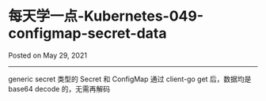 # 每天学一点-Kubernetes-049-configmap-secret-data

Posted on May 29, 2021

---

generic secret 类型的 Secret 和 ConfigMap 通过 client-go get 后，数据均是 base64 decode 的，无需再解码